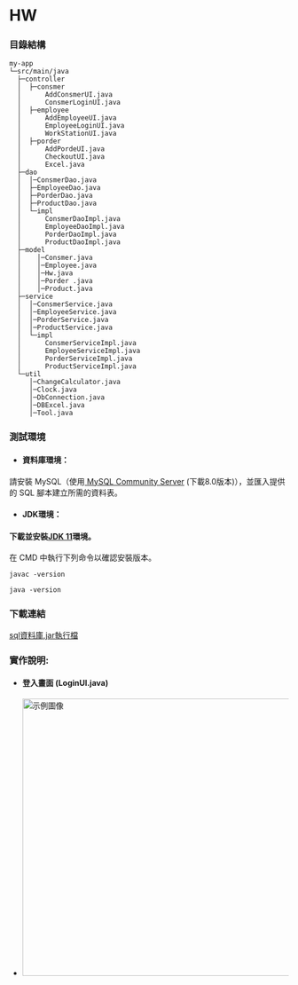 # HW
### 目錄結構
```
my-app
└─src/main/java
  ├─controller
  │  ├─consmer
  │      AddConsmerUI.java
  │      ConsmerLoginUI.java
  │  ├─employee
  │      AddEmployeeUI.java
  │      EmployeeLoginUI.java
  │      WorkStationUI.java
  │  ├─porder
  │      AddPordeUI.java
  │      CheckoutUI.java
  │      Excel.java
  ├─dao
  │  │─ConsmerDao.java
  │  ├─EmployeeDao.java
  │  ├─PorderDao.java
  │  ├─ProductDao.java 
  │  └─impl
  │      ConsmerDaoImpl.java
  │      EmployeeDaoImpl.java
  │      PorderDaoImpl.java
  │      ProductDaoImpl.java
  ├─model
  │    │─Consmer.java
  │    │─Employee.java
  │    │─Hw.java
  │    │─Porder .java
  │    │─Product.java
  ├─service
  │  │─ConsmerService.java
  │  │─EmployeeService.java
  │  │─PorderService.java
  │  │─ProductService.java
  │  └─impl
  │      ConsmerServiceImpl.java
  │      EmployeeServiceImpl.java
  │      PorderServiceImpl.java
  │      ProductServiceImpl.java
  └─util
     │─ChangeCalculator.java
     │─Clock.java
     │─DbConnection.java
     │─DBExcel.java 
     │─Tool.java
```
### 測試環境
- #### 資料庫環境：
請安裝 MySQL（使用[ MySQL Community Server](https://dev.mysql.com/downloads/mysql/ "游標顯示") (下載8.0版本)），並匯入提供的 SQL 腳本建立所需的資料表。

- #### JDK環境：
#### 下載並安裝[JDK 11](https://www.oracle.com/java/technologies/downloads/#java11?er=221886 "游標顯示")環境。  
在 CMD 中執行下列命令以確認安裝版本。
```plaintext
javac -version
```
```plaintext
java -version
```
### 下載連結 
[sql資料庫,jar執行檔](https://github.com/ren857/20250225hw/tree/main/%E4%BD%9C%E6%A5%AD5 "游標顯示")

### 實作說明:  
- #### 登入畫面 (LoginUI.java)
- <img src="https://github.com/user-attachments/assets/26ea2a42-693c-4f33-9f8f-c795ebd4e1e0" alt="示例圖像" width="500" height="500">


